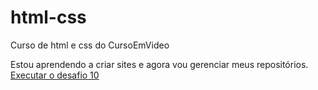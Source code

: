 # html-css
 Curso de html e css do CursoEmVideo

Estou aprendendo a criar sites e agora vou gerenciar meus repositórios.
<a href = "https://https://luiscamposzz.github.io/html-css/Desafios/Des10/android.html"> Executar o desafio 10 <a>